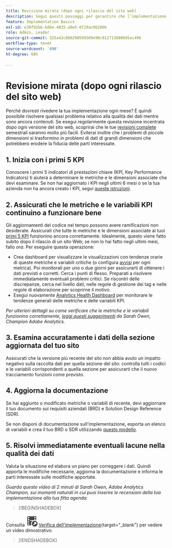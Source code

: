 ```yaml
---
title: Revisione mirata (dopo ogni rilascio del sito web)
description: Segui questi passaggi per garantire che l’implementazione rimanga priva di errori e in linea con i KPI.
feature: Implementation Basics
exl-id: e38f92b6-bd6e-4835-a8e5-0f29ac962066
role: Admin, Leader
source-git-commit: 325a42c080290509309e90c9127138800d5ac496
workflow-type: tm+mt
source-wordcount: '498'
ht-degree: 68%

---
```


# Revisione mirata (dopo ogni rilascio del sito web)

Perché dovresti rivedere la tua implementazione ogni mese? È quindi possibile risolvere qualsiasi problema relativo alla qualità dei dati mentre sono ancora contenuti. Se esegui regolarmente questa revisione incentrata dopo ogni versione del sito web, scoprirai che le tue [revisioni complete](/help/implement/review/full-review.md) semestrali saranno molto più facili. Eviterai inoltre che i problemi di piccole dimensioni si trasformino in problemi di dati di grandi dimensioni che potrebbero erodere la fiducia delle parti interessate.

## &#x200B;1. Inizia con i primi 5 KPI

Conoscere i primi 5 indicatori di prestazioni chiave (KPI, Key Performance Indicators) ti aiuterà a determinare le metriche e le dimensioni associate che devi esaminare. Se non hai aggiornato i KPI negli ultimi 6 mesi o se la tua azienda non ha ancora creato i KPI, segui [queste istruzioni](/help/implement/review/define-kpis.md).

## &#x200B;2. Assicurati che le metriche e le variabili KPI continuino a funzionare bene

Gli aggiornamenti del codice nel tempo possono avere ramificazioni non desiderate. Assicurati che tutte le metriche e le dimensioni associate ai tuoi [primi 5 KPI](/help/implement/review/define-kpis.md) funzionino ancora correttamente. Idealmente, questo viene fatto subito dopo il rilascio di un sito Web; se non lo hai fatto negli ultimi mesi, fallo *ora*. Per eseguire questa operazione:

* Crea dashboard per visualizzare le visualizzazioni con tendenze orarie di queste metriche e variabili critiche (o configura [avvisi](/help/components/alerts/alerts-overview.md) per ogni metrica). Poi monitorali per uno o due giorni per assicurarti di ottenere i dati previsti e corretti. Cerca i punti di flesso. Preparati a risolvere immediatamente eventuali problemi critici. Se riscontri delle discrepanze, cerca nel livello dati, nelle regole di gestione dei tag e nelle regole di elaborazione per scoprirne il motivo.
* Esegui nuovamente [Analytics Health Dashboard](https://express.adobe.com/page/tnNQGNlfzta3b/) per monitorare le tendenze generali delle metriche e delle variabili KPI.

*Per ulteriori dettagli su come verificare che le metriche e le variabili funzionino correttamente, [leggi questi suggerimenti](https://experienceleaguecommunities.adobe.com/t5/adobe-analytics-discussions/my-five-best-tips-for-keeping-adobe-analytics-humming/td-p/388608) da Sarah Owen, Champion Adobe Analytics.*

## &#x200B;3. Esamina accuratamente i dati della sezione aggiornata del tuo sito

Assicurati che la versione più recente del sito non abbia avuto un impatto negativo sulla raccolta dati per quella sezione del sito: controlla tutti i codici e le variabili corrispondenti a quella sezione per assicurarti che il nuovo tracciamento funzioni come previsto.

## &#x200B;4. Aggiorna la documentazione

Se hai aggiunto o modificato metriche o variabili di recente, devi aggiornare il tuo documento sui requisiti aziendali (BRD) e Solution Design Reference (SDR).

Se non disponi di documentazione sull&#39;implementazione, esporta un elenco di variabili e crea il tuo BRD o SDR utilizzando [questo modello](https://experienceleague.adobe.com/docs/analytics-learn/tutorials/implementation/implementation-basics/creating-a-business-requirements-document.html#implementation).

## &#x200B;5. Risolvi immediatamente eventuali lacune nella qualità dei dati

Valuta la situazione ed elabora un piano per correggere i dati. Quindi apporta le modifiche necessarie, aggiorna la documentazione e informa le parti interessate sulle modifiche apportate.

*Guarda questo video di 2 minuti di Sarah Owen, Adobe Analytics Champion, sui momenti naturali in cui puoi inserire le recensioni della tua implementazione alla tua fitta agenda:*


>[!BEGINSHADEBOX]

Consulta ![VideoCheckedOut](/help/assets/icons/VideoCheckedOut.svg) [Verifica dell&#39;implementazione](https://video.tv.adobe.com/v/328340?quality=12&learn=on){target="_blank"} per vedere un video dimostrativo.

>[!ENDSHADEBOX]


